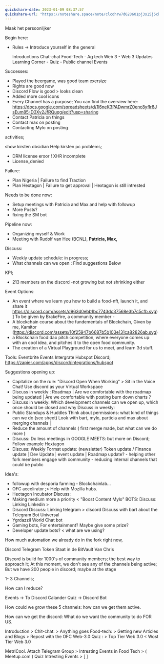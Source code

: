```yaml
---
quickshare-date: 2023-01-09 08:37:57
quickshare-url: "https://noteshare.space/note/clcohrw7d620601pj3s15j5ck#YJGbgCjyHiCz54E6LZ+cTVXYVabF1o26b8CX/qmawU0"
---
```


Maak het persoonlijker

Begin here: 
- Rules -> Introduce yourself in the general


	Introductions
	Chat-chat
	Food-Tech - Ag tech
	Web 3 - Web 3 Updates 
	Learning Corner - Quiz - Public channel
	Events

Successes:

- Played the beergame, was good team exersize
- Rights are good now
- Discord Flow is good > looks clean
- Added more cool icons
- Every Channel has a purpose; You can find the overview here: https://docs.google.com/spreadsheets/d/1l6neK3PADwmrZ0enc8yfIr8JsEum85-D3Xv2JfRQuqg/edit?usp=sharing
- Contact Patricia on things
- Contact max on posting
- Contacting Mylo on posting

activities;

show kirsten obsidian
Help kirsten pc problems;
- DRM license eroor ! XHR incomplete
- License_denied
 

Failure:

- Plan Nigeria  | Failure to find Traction  
- Plan Hextagon | Failure to get approval | Hextagon is still intrested 

Needs to be done now:
- Setup meetings with Patricia and Max and help with followup
- More Posts?
- fixing the SM bot

Pipeline now:
- Organizing myself & Work
- Meeting with Rudolf van Hee (BCNL), **Patricia, Max,** 

Discuss:
- Weekly update schedule: in progress;
- What channels can we open : Find suggestions Below

KPI;
- 213 members on the discord -not growing but not shrinking either

Event Options:
- An event where we learn you how to build a food-nft, launch it, and share it https://discord.com/assets/d963d0ebb1bc7743dc37568e3b7c5cfb.svg) ] To be given by BrakeFire, a community member - 
- A blockchain course about the fundementals of Blockchain, Given by me, Kamitor (https://discord.com/assets/10f25947b6687b5b103e131ca82826ab.svg) 
- a Blockchain food dao pitch competition, where everyone comes up with an cool idea, and pitches it to the open food community. 
- The creation of a Virtual Playground for us to meet, and learn 3d stuff. 

Tools:
Eventbrite Events
Intergrate Hubspot Discord; 
https://zapier.com/apps/discord/integrations/hubspot

Suggestions opening up:
- Capitalize on the rule: "Discord Open When Working" > Sit in the Voice Chat! Use discord as your Virtual Workspace
- Discuss in weekly : Roadmap | Are we comfortable with the roadmap being updated 
| Are we comfortable with posting burn down charts ? 
- Discuss in weekly: Which development channels can we open up, which once should be closed and why Discuss in weekly: 
- Public Standups & Huddles Think about permissions: what kind of things can we do (see sheet) Look with bart, mylo, particia and max about merging channels | 
- Reduce the amount of channels ( first merge made, but what can we do more ) 
- Discuss: Do less meetings in GOOGLE MEETS: but more on Discord; Follow example Hextagon 
- Discuss: Weekly Format update: (newsletter) Token update / Finance update | Dev Update | event update | Roadmap update? - helping other fork members engage with community - reducing internal channels that could be public 

Idea's: 

- followup with desporia farming - Blockchainlab... 
- OFC accelirator ;> Help with Mozilla hubs. 
- Hectagon Incubator Discuss: 
- Making medium more a priority < "Boost Content Mylo" BOTS: Discuss: Linking Linkedin > 
- Discord Discuss: Linking telegram > discord Discuss with bart about the Telegram Bot Universal 
- Ygrdazzil World Chat bot
- Gaming bots, For entertainment? Maybe give some prize?
- Developer update bots? < what are we using? 

How much automation we already do in the fork right now, 


Discord Telegram Token Staat in de BitVault Van Chris

Discord is build for 1000's of community members; 
the best way to approach it; 
At this moment, we don't see any of the channels being active; 
But we have 200 people in discord; maybe at the stage 

1- 3 Channels; 


How can I reduce?

Events -> To Discord Calander
Quiz -> Discord Bot

How could we grow these 5 channels:
how can we get them active. 

How can we get the discord: 
What do we want the community to do FOR US.

Introduction > 
Chit-chat: > Anything goes
Food-tech: > Getting new Articles and Blogs > Repost with the OFC 
Web-3.0 Quiz : > Top Tier Web 3.0 < Wost Tier Web 3.0

MetriCool.
Attach Telegram Group > 
Intresting Events in Food Tech > ( Meetup.com ) 
Quiz 
Intresting Events > [  ]
